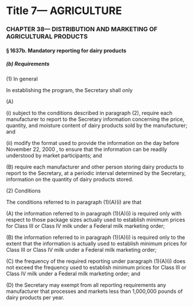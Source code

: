 
# Title 7— AGRICULTURE
### CHAPTER 38— DISTRIBUTION AND MARKETING OF AGRICULTURAL PRODUCTS
#### § 1637b. Mandatory reporting for dairy products
##### (b) Requirements

(1) In general

In establishing the program, the Secretary shall only

(A)

(i) subject to the conditions described in paragraph (2), require each manufacturer to report to the Secretary information concerning the price, quantity, and moisture content of dairy products sold by the manufacturer; and

(ii) modify the format used to provide the information on the day before November 22, 2000 , to ensure that the information can be readily understood by market participants; and

(B) require each manufacturer and other person storing dairy products to report to the Secretary, at a periodic interval determined by the Secretary, information on the quantity of dairy products stored.

(2) Conditions

The conditions referred to in paragraph (1)(A)(i) are that

(A) the information referred to in paragraph (1)(A)(i) is required only with respect to those package sizes actually used to establish minimum prices for Class III or Class IV milk under a Federal milk marketing order;

(B) the information referred to in paragraph (1)(A)(i) is required only to the extent that the information is actually used to establish minimum prices for Class III or Class IV milk under a Federal milk marketing order;

(C) the frequency of the required reporting under paragraph (1)(A)(i) does not exceed the frequency used to establish minimum prices for Class III or Class IV milk under a Federal milk marketing order; and

(D) the Secretary may exempt from all reporting requirements any manufacturer that processes and markets less than 1,000,000 pounds of dairy products per year.
